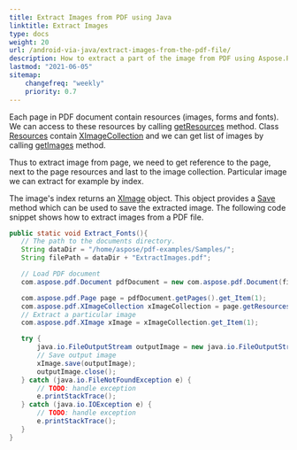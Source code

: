 ```yaml
---
title: Extract Images from PDF using Java
linktitle: Extract Images
type: docs
weight: 20
url: /android-via-java/extract-images-from-the-pdf-file/
description: How to extract a part of the image from PDF using Aspose.PDF for Java
lastmod: "2021-06-05"
sitemap:
    changefreq: "weekly"
    priority: 0.7
---
```


Each page in PDF document contain resources (images, forms and fonts). We can access to these resources by calling [getResources](https://apireference.aspose.com/pdf/java/com.aspose.pdf/Page#getResources--) method. Class [Resources](https://apireference.aspose.com/pdf/java/com.aspose.pdf/Resources) contain [XImageCollection](https://apireference.aspose.com/pdf/java/com.aspose.pdf/XImageCollection) and we can get list of images by calling [getImages](https://apireference.aspose.com/pdf/java/com.aspose.pdf/Resources#getImages--) method.

Thus to extract image from page, we need to get reference to the page, next to the page resources and last to the image collection.
Particular image we can extract for example by index.

The image's index returns an [XImage](https://apireference.aspose.com/pdf/java/com.aspose.pdf/XImage) object.
This object provides a [Save](https://apireference.aspose.com/pdf/java/com.aspose.pdf/XImage#save-java.io.OutputStream-) method which can be used to save the extracted image. The following code snippet shows how to extract images from a PDF file.

 ```java
 public static void Extract_Fonts(){
    // The path to the documents directory.
    String dataDir = "/home/aspose/pdf-examples/Samples/";
    String filePath = dataDir + "ExtractImages.pdf";

    // Load PDF document
    com.aspose.pdf.Document pdfDocument = new com.aspose.pdf.Document(filePath);

    com.aspose.pdf.Page page = pdfDocument.getPages().get_Item(1);
    com.aspose.pdf.XImageCollection xImageCollection = page.getResources().getImages();
    // Extract a particular image
    com.aspose.pdf.XImage xImage = xImageCollection.get_Item(1);

    try {
        java.io.FileOutputStream outputImage = new java.io.FileOutputStream(dataDir + "output.jpg");
        // Save output image
        xImage.save(outputImage);
        outputImage.close();
    } catch (java.io.FileNotFoundException e) {
        // TODO: handle exception
        e.printStackTrace();
    } catch (java.io.IOException e) {
        // TODO: handle exception
        e.printStackTrace();
    }
}
```
